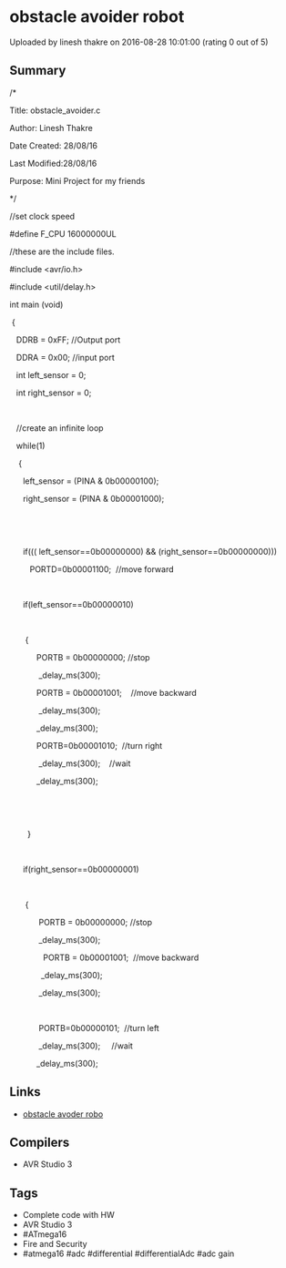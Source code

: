 # obstacle avoider robot

Uploaded by linesh thakre on 2016-08-28 10:01:00 (rating 0 out of 5)

## Summary

/*  

Title: obstacle\_avoider.c  

Author: Linesh Thakre  

Date Created: 28/08/16  

Last Modified:28/08/16  

Purpose: Mini Project for my friends  

*/  

//set clock speed  

#define F\_CPU 16000000UL  

//these are the include files.   

#include <avr/io.h>  

#include <util/delay.h>


int main (void)  

 {  

   DDRB = 0xFF; //Output port  

   DDRA = 0x00; //input port  

   int left\_sensor = 0;  

   int right\_sensor = 0;  

    

   //create an infinite loop  

   while(1)   

    {  

      left\_sensor = (PINA & 0b00000100);  

      right\_sensor = (PINA & 0b00001000);  

   

          

      if((( left\_sensor==0b00000000) && (right\_sensor==0b00000000)))  

         PORTD=0b00001100;  //move forward



    


      if(left\_sensor==0b00000010)   

         

       {  

            PORTB = 0b00000000; //stop  

             \_delay\_ms(300);  

            PORTB = 0b00001001;    //move backward  

             \_delay\_ms(300);  

            \_delay\_ms(300);  

            PORTB=0b00001010;  //turn right  

             \_delay\_ms(300);    //wait   

            \_delay\_ms(300);  

      

     

        }  

       

      if(right\_sensor==0b00000001)   

         

       {  

             PORTB = 0b00000000; //stop  

             \_delay\_ms(300);  

               PORTB = 0b00001001;  //move backward  

              \_delay\_ms(300);  

             \_delay\_ms(300);  

               

             PORTB=0b00000101;  //turn left  

             \_delay\_ms(300);     //wait   

            \_delay\_ms(300);

## Links

- [obstacle avoder robo](https://community.atmel.com/lthakre18%40gmail.com)

## Compilers

- AVR Studio 3

## Tags

- Complete code with HW
- AVR Studio 3
- #ATmega16
- Fire and Security
- #atmega16 #adc #differential #differentialAdc #adc gain
